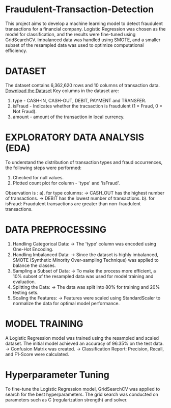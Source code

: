 # Fraudulent-Transaction-Detection

This project aims to develop a machine learning model to detect fraudulent transactions for a financial company. Logistic Regression was chosen as the model for classification, and the results were fine-tuned using GridSearchCV. Imbalanced data was handled using SMOTE, and a smaller subset of the resampled data was used to optimize computational efficiency.

# DATASET

The dataset contains 6,362,620 rows and 10 columns of transaction data.
[Download the Dataset](https://drive.google.com/file/d/1SiPNbeN3Bj7S4nnz2ov2Fv64Nv5W9dtb/view?usp=sharing)
Key columns in the dataset are:
1. type - CASH-IN, CASH-OUT, DEBIT, PAYMENT and TRANSFER.
2. isFraud - Indicates whether the tracsaction is fraudulent (1 = Fraud, 0 = Not Fraud).
3. amount - amount of the transaction in local currency.

# EXPLORATORY DATA ANALYSIS (EDA)

To understand the distribution of transaction types and fraud occurrences, the following steps were performed:
1. Checked for null values.
2. Plotted count plot for column - 'type' and 'isFraud'.
   
Observation is : 
a). for type columns:
-> CASH_OUT has the highest number of transactions.
-> DEBIT has the lowest number of transactions.
b). for isFraud: Fraudulent transactions are greater than non-fraudulent transactions.

# DATA PREPROCESSING

1. Handling Categorical Data:
   -> The 'type' column was encoded using One-Hot Encoding.
2. Handling Imbalanced Data:
   -> Since the dataset is highly imbalanced, SMOTE (Synthetic Minority Over-sampling     Technique) was applied to balance the classes.
3. Sampling a Subset of Data:
   -> To make the process more efficient, a 10% subset of the resampled data was used for model training and evaluation.
4. Splitting the Data:
   -> The data was split into 80% for training and 20% testing sets.
5. Scaling the Features:
   -> Features were scaled using StandardScaler to normalize the data for optimal model performance.

# MODEL TRAINING

A Logistic Regression model was trained using the resampled and scaled dataset. The initial model achieved an accuracy of 96.35% on the test data.
-> Confusion Matrix was created. 
-> Classification Report: Precision, Recall, and F1-Score were calculated.

# Hyperparameter Tuning

To fine-tune the Logistic Regression model, GridSearchCV was applied to search for the best hyperparameters. The grid search was conducted on parameters such as C (regularization strength) and solver.
